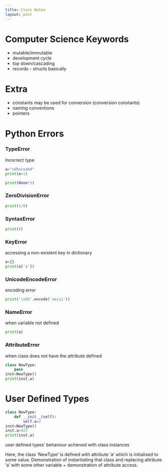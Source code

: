 ```yaml
---
title: Class Notes
layout: post
---
```


# Computer Science Keywords

- mutable/immutable
- development cycle
- top down/cascading
- records - structs basically

# Extra

- constants may be used for conversion (conversion constants)
- naming conventions
- pointers

# Python Errors

### TypeError

Incorrect type

```python
a="sdhuisahd"
print(a+1)
```

```python
print(None*3)
```

### ZeroDivisionError

```python
print(1/0)
```

### SyntaxError

```python
print())
```

### KeyError

accessing a non-existent key in dictionary

```python
a={}
print(a['a'])
```

### UnicodeEncodeError

encoding error

```python
print('\x93'.encode('ascii'))
```

### NameError

when variable not defined

```python
print(a)
```

### AttributeError

when class does not have the attribute defined

```python
class NewType:
    pass
inst=NewType()
print(inst.a)
```



# User Defined Types

```python
class NewType:
    def __init__(self):
        self.a=2
inst=NewType()
inst.a=923
print(inst.a)
```

user defined types’ behaviour achieved with class instances

Here, the class ‘NewType’ is defined with attribute ‘a’ which is initialised to some value. Demonstration of instantiating that class and replacing attribute ‘a’ with some other variable + demonstration of attribute access.